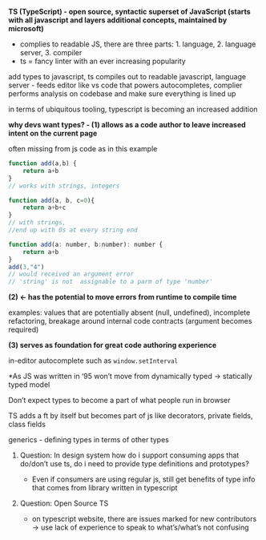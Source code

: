 **TS (TypeScript) - open source, syntactic superset of JavaScript (starts with all javascript and layers additional concepts, maintained by microsoft)**

- complies to readable JS, there are three parts: 1. language, 2. language server, 3. compiler
- ts = fancy linter with an ever increasing popularity

add types to javascript, ts compiles out to readable javascript, language server - feeds editor like vs code that powers autocompletes, complier performs analysis on codebase and make sure everything is lined up

in terms of ubiquitous tooling, typescript is becoming an increased addition

**why devs want types? -  (1) allows as a code author to leave increased intent on the current page**

often missing from js code as in this example
```js
function add(a,b) {
	return a+b
}
// works with strings, integers

function add(a, b, c=0){
	return a+b+c
}
// with strings,
//end up with 0s at every string end

function add(a: number, b:number): number {
	return a+b
}
add(3,"4")
// would received an argument error
// 'string' is not  assignable to a parm of type 'number'
```

__(2) ← has the potential to move errors from runtime to compile time__

examples:  values that are potentially absent (null, undefined), incomplete refactoring, breakage around internal code contracts (argument becomes required)

__(3) serves as foundation for great code authoring experience__

in-editor autocomplete such as `window.setInterval`

*As JS was written in ‘95 won’t move from dynamically typed → statically typed model

Don’t expect types to become a part of what people run in browser

TS adds a ft by itself but becomes part of js like decorators, private fields, class fields

generics - defining types in terms of other types

1. Question: In design system how do i support consuming apps that do/don’t use ts, do i need to provide type definitions and prototypes?
	- Even if consumers are using regular js, still get benefits of type info that comes from library written in typescript

2. Question: Open Source TS
	- on typescript website, there are issues marked for new contributors → use lack of experience to speak to what’s/what’s not confusing
